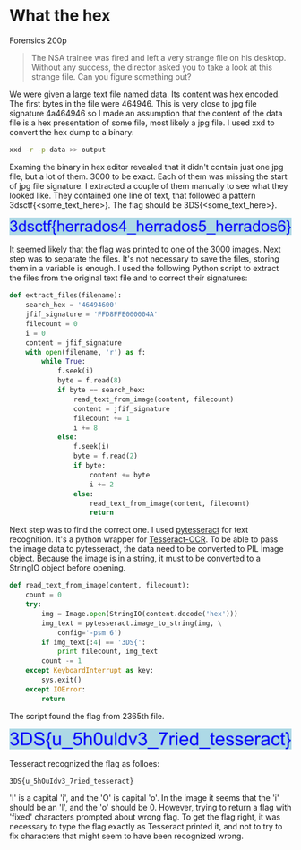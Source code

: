 # What the hex
Forensics 
200p

> The NSA trainee was fired and left a very strange file on his desktop.<br>
> Without any success, the director asked you to take a look at this strange file. Can you figure something out?

We were given a large text file named data. Its content was hex encoded. The first bytes in the file were 464946. This is very close to jpg file signature 4a464946 so I made an assumption that the content of the data file is a hex presentation of some file, most likely a jpg file. I used xxd to convert the hex dump to a binary:
``` bash
xxd -r -p data >> output
```
Examing the binary in hex editor revealed that it didn't contain just one jpg file, but a lot of them. 3000 to be exact. Each of them was missing the start of jpg file signature. I extracted a couple of them manually to see what they looked like. They contained one line of text, that followed a pattern 3dsctf{<some_text_here>}. The flag should be 3DS{<some_text_here>}. 

![Example of a false flag file](./false_flag.jpg)

It seemed likely that the flag was printed to one of the 3000 images. Next step was to separate the files. It's not necessary to save the files, storing them in a variable is enough. I used the following Python script to extract the files from the original text file and to correct their signatures:

```python
def extract_files(filename):
    search_hex = '46494600'
    jfif_signature = 'FFD8FFE000004A'
    filecount = 0
    i = 0
    content = jfif_signature
    with open(filename, 'r') as f:
        while True:
            f.seek(i)
            byte = f.read(8)
            if byte == search_hex:
                read_text_from_image(content, filecount)
                content = jfif_signature
                filecount += 1
                i += 8
            else:
                f.seek(i)
                byte = f.read(2)
                if byte:
                    content += byte
                    i += 2
                else:
                    read_text_from_image(content, filecount)
                    return

```
Next step was to find the correct one. I used [pytesseract](https://pypi.python.org/pypi/pytesseract/0.1) for text recognition. It's a python wrapper for [Tesseract-OCR](https://github.com/tesseract-ocr). To be able to pass the image data to pytesseract, the data need to be converted to PIL Image object. Because the image is in a string, it must to be converted to a StringIO object before opening.

``` python
def read_text_from_image(content, filecount):
    count = 0
    try:
        img = Image.open(StringIO(content.decode('hex')))
        img_text = pytesseract.image_to_string(img, \
            config='-psm 6')
        if img_text[:4] == '3DS{':
            print filecount, img_text
        count -= 1
    except KeyboardInterrupt as key:
        sys.exit()
    except IOError:
        return
```
The script found the flag from 2365th file.

![The correct flag file](./flag2365.jpg)

Tesseract recognized the flag as folloes:
```
3DS{u_5hOuIdv3_7ried_tesseract}
```
'I' is a capital 'i', and the 'O' is capital 'o'. In the image it seems that the 'i' should be an 'l', and the 'o' should be 0. However, trying to return a flag with 'fixed' characters prompted about wrong flag. To get the flag right, it was necessary to type the flag exactly as Tesseract printed it, and not to try to fix characters that might seem to have been recognized wrong. 
